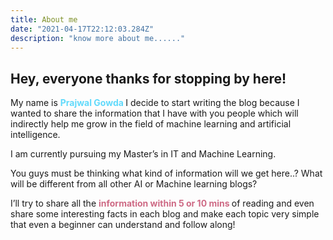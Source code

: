```yaml
---
title: About me
date: "2021-04-17T22:12:03.284Z"
description: "know more about me......"
---
```


## Hey, everyone thanks for stopping by here!
<p>My name is <bold style="color:#61DAFB;font-weight: bold;">Prajwal Gowda </bold>I decide to start writing the blog because I wanted to share the information that I have with you people which will indirectly help me grow in the field of machine learning and artificial intelligence.</p>
<p>I am currently pursuing my Master’s in IT and Machine Learning.<p>
<p>You guys must be thinking what kind of information will we get here..? What will be different from all other AI or Machine learning blogs?</p>
<p>I’ll try to share all the  <bold style="color:#ce6a85;font-weight: bold;">information within 5 or 10 mins </bold>of reading and even share some interesting facts in each blog and make each topic very simple that even a beginner can understand and follow along! </p>
